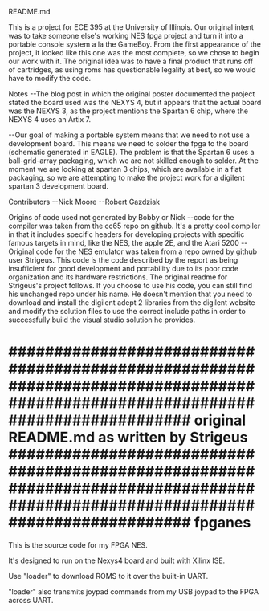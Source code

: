 
README.md


This is a project for ECE 395 at the University of Illinois.  Our original intent was to take someone else's working NES fpga project and turn it into a portable console system a la the GameBoy.  From the first appearance of the project, it looked like this one was the most complete, so we chose to begin our work with it. The original idea was to have a final product that runs off of cartridges, as using roms has questionable legality at best, so we would have to modify the code.   


Notes
--The blog post in which the original poster documented the project stated the board used was the NEXYS 4, but it appears that the actual board was the NEXYS 3, as the project mentions the Spartan 6 chip, where the NEXYS 4 uses an Artix 7.  

--Our goal of making a portable system means that we need to not use a development board.  This means we need to solder the fpga to the board (schematic generated in EAGLE).  The problem is that the Spartan 6 uses a ball-grid-array packaging, which we are not skilled enough to solder.  At the moment we are looking at spartan 3 chips, which are available in a flat packaging, so we are attempting to make the project work for a digilent spartan 3 development board.  

Contributors
--Nick Moore
--Robert Gazdziak

Origins of code used not generated by Bobby or Nick
--code for the compiler was taken from the cc65 repo on github.  It's a pretty cool compiler in that it includes specific headers for developing projects with specific famous targets in mind, like the NES, the apple 2E, and the Atari 5200
--Original code for the NES emulator was taken from a repo owned by github user Strigeus.  This code is the code described by the report as being insufficient for good development and portability due to its poor code organization and its hardware restrictions.  The original readme for Strigeus's project follows.  If you choose to use his code, you can still find his unchanged repo under his name.  He doesn't mention that you need to download and install the digilent adept 2 libraries from the digilent website and modify the solution files to use the correct include paths in order to successfully build the visual studio solution he provides.  

################################################################################################################################
original README.md as written by Strigeus
################################################################################################################################
fpganes
=======

This is the source code for my FPGA NES.

It's designed to run on the Nexys4 board and built with
Xilinx ISE.

Use "loader" to download ROMS to it over the built-in UART.

"loader" also transmits joypad commands from my USB joypad
to the FPGA across UART.

